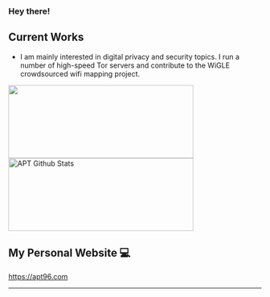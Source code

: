 ### Hey there!

## Current Works

- I am mainly interested in digital privacy and security topics. I run a number of high-speed Tor servers and contribute to the WiGLE crowdsourced wifi mapping project. 


<img src="https://github-readme-stats.vercel.app/api/top-langs/?username=apt96&amp;layout=compact" alt="" width="368" height="145" class="jop-noMdConv"> <img src="https://github-readme-stats.vercel.app/api?username=apt96&amp;show_icons=true&amp;hide=%5B%22issues%22%5D" alt="APT Github Stats" width="368" height="145" class="jop-noMdConv">

## My Personal Website 💻

https://apt96.com


* * *

